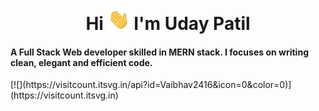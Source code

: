 <h1 align="center">
  Hi
  <img src="https://raw.githubusercontent.com/ABSphreak/ABSphreak/master/gifs/Hi.gif" width="35"/>
  I'm Uday Patil
</h1>
<h4 align="left">
  A Full Stack Web developer skilled in MERN stack. I focuses on
  writing clean, elegant and efficient code.
</h4>
<!-- <p align="left"> <img src="https://komarev.com/ghpvc/?username=UdayCreative&label=Profile%20views&color=0e75b6&style=flat" alt="uday" /> </p>
<div>
<p align="left"> <a href="https://twitter.com/unnati_twts><img src="https://img.shields.io/twitter/follow/unnati_twts?logo=twitter&style=for-the-badge" alt="uday" /></a> </p> -->
[![](https://visitcount.itsvg.in/api?id=Vaibhav2416&icon=0&color=0)](https://visitcount.itsvg.in)

